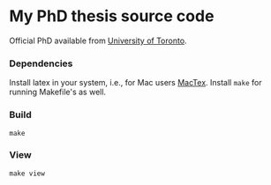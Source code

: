 # My PhD thesis source code

Official PhD available from [University of Toronto](https://tspace.library.utoronto.ca/handle/1807/36082).

### Dependencies

Install latex in your system, i.e., for Mac users [MacTex](https://tug.org/mactex/). Install `make` for running Makefile's as well.

### Build

```
make
```

### View

```
make view
```
